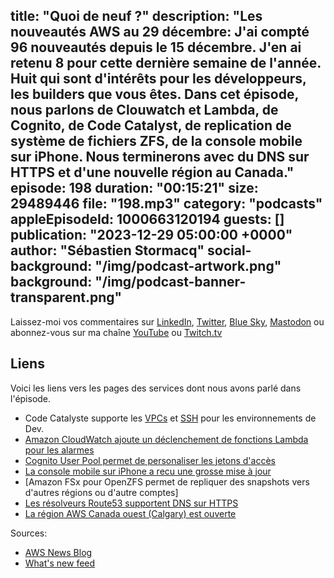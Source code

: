 title: "Quoi de neuf ?"
description: "Les nouveautés AWS au 29 décembre: J'ai compté 96 nouveautés depuis le 15 décembre. J'en ai retenu 8 pour cette dernière semaine de l'année. Huit qui sont d'intérêts pour les développeurs, les builders que vous êtes. Dans cet épisode, nous parlons de Clouwatch et Lambda, de Cognito, de Code Catalyst, de replication de système de fichiers ZFS, de la console mobile sur iPhone. Nous terminerons avec du DNS sur HTTPS et d'une nouvelle région au Canada."
episode: 198
duration: "00:15:21"
size: 29489446
file: "198.mp3"
category: "podcasts"
appleEpisodeId: 1000663120194
guests: []
publication: "2023-12-29 05:00:00 +0000"
author: "Sébastien Stormacq"
social-background: "/img/podcast-artwork.png"
background: "/img/podcast-banner-transparent.png"
---

Laissez-moi vos commentaires sur [LinkedIn](https://www.linkedin.com/in/sebastienstormacq/), [Twitter](https://twitter.com/sebsto), [Blue Sky](https://bsky.app/profile/sebsto.bsky.social), [Mastodon](https://awscommunity.social/@sebsto) ou abonnez-vous sur ma chaîne [YouTube](https://www.youtube.com/sebsto) ou [Twitch.tv](https://www.twitch.tv/sebAWS)

## Liens

Voici les liens vers les pages des services dont nous avons parlé dans l'épisode.

- Code Catalyste supporte les [VPCs](https://aws.amazon.com/about-aws/whats-new/2023/12/amazon-codecatalyst-dev-environments-private-cloud/) et [SSH](https://aws.amazon.com/about-aws/whats-new/2023/12/ssh-support-amazon-codecatalyst-dev-environments/) pour les environnements de Dev.
- [Amazon CloudWatch ajoute un déclenchement de fonctions Lambda pour les alarmes](https://aws.amazon.com/about-aws/whats-new/2023/12/amazon-cloudwatch-alarms-lambda-change-action/)
- [Cognito User Pool permet de personaliser les jetons d'accès](https://aws.amazon.com/about-aws/whats-new/2023/12/amazon-cognito-user-pools-customize-access-tokens/)
- [La console mobile sur iPhone a recu une grosse mise à jour](https://aws.amazon.com/about-aws/whats-new/2023/12/integrated-mobile-experience-aws-services-console-mobile-app/)
- [Amazon FSx pour OpenZFS permet de repliquer des snapshots vers d'autres régions ou d'autre comptes]
- [Les résolveurs Route53 supportent DNS sur HTTPS](https://aws.amazon.com/about-aws/whats-new/2023/12/amazon-fsx-openzfs-on-demand-data-replication-regions-accounts/)
- [La région AWS Canada ouest (Calgary) est ouverte](https://aws.amazon.com/about-aws/whats-new/2023/12/amazon-fsx-openzfs-on-demand-data-replication-regions-accounts/)

Sources: 

- [AWS News Blog](https://aws.amazon.com/blogs/aws/)
- [What's new feed](https://aws.amazon.com/about-aws/whats-new/2023/)
